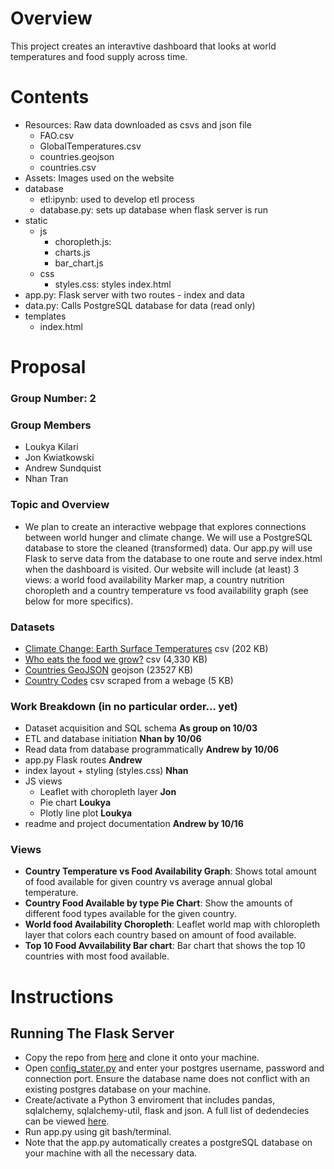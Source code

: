# Overview
This project creates an interavtive dashboard that looks at world temperatures and food supply across time.
# Contents
- Resources: Raw data downloaded as csvs and json file
    - FAO.csv
    - GlobalTemperatures.csv
    - countries.geojson
    - countries.csv
- Assets: Images used on the website
- database
    - etl:ipynb: used to develop etl process
    - database.py: sets up database when flask server is run
- static
    - js
        - choropleth.js:
        - charts.js
        - bar_chart.js
    - css
        - styles.css: styles index.html
- app.py: Flask server with two routes - index and data
- data.py: Calls PostgreSQL database for data (read only)
- templates
    - index.html
# Proposal
### Group Number: 2
### Group Members
- Loukya Kilari
- Jon Kwiatkowski
- Andrew Sundquist
- Nhan Tran
### Topic and Overview
- We plan to create an interactive webpage that explores connections between world hunger and climate change. We will use a PostgreSQL database to store the cleaned (transformed) data. Our app.py will use Flask to serve data from the database to one route and serve index.html when the dashboard is visited. Our website will include (at least) 3 views: a world food availability Marker map, a country nutrition choropleth and a country temperature vs food availability graph (see below for more specifics).
### Datasets
- [Climate Change: Earth Surface Temperatures](https://www.kaggle.com/datasets/berkeleyearth/climate-change-earth-surface-temperature-data) csv (202 KB)
- [Who eats the food we grow?](https://www.kaggle.com/datasets/dorbicycle/world-foodfeed-production) csv (4,330 KB)
- [Countries GeoJSON](https://datahub.io/core/geo-countries#resource-countries) geojson (23527 KB)
- [Country Codes](https://www.iban.com/country-codes) csv scraped from a webage (5 KB)
### Work Breakdown (in no particular order... yet)
- Dataset acquisition and SQL schema **As group on 10/03**
- ETL and database initiation **Nhan by 10/06**
- Read data from database programmatically **Andrew by 10/06**
- app.py Flask routes **Andrew**
- index layout + styling (styles.css) **Nhan**
- JS views
    - Leaflet with choropleth layer **Jon**
    - Pie chart **Loukya**
    - Plotly line plot **Loukya**
- readme and project documentation **Andrew by 10/16**
### Views
- **Country Temperature vs Food Availability Graph**: Shows total amount of food available for given country vs average annual global temperature.
- **Country Food Available by type Pie Chart**: Show the amounts of different food types available for the given country.
- **World food Availability Choropleth**: Leaflet world map with chloropleth layer that colors each country based on amount of food available.
- **Top 10 Food Avvailability Bar chart**: Bar chart that shows the top 10 countries with most food available.
# Instructions
## Running The Flask Server
- Copy the repo from [here](https://github.com/asundquistdavis/Climate-Change-And-World-Hunger) and clone it onto your machine.
- Open [config_stater.py](/config_starter.py) and enter your postgres username, password and connection port. Ensure the database name does not conflict with an existing postgres database on your machine. 
- Create/activate a Python 3 enviroment that includes pandas, sqlalchemy, sqlalchemy-util, flask and json. A full list of dedendecies can be viewed [here](/Assets/dependencies.txt).
- Run app.py using git bash/terminal.
- Note that the app.py automatically creates a postgreSQL database on your machine with all the necessary data.